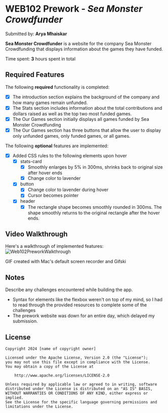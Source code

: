 # WEB102 Prework - *Sea Monster Crowdfunder*

Submitted by: **Arya Mhaiskar**

**Sea Monster Crowdfunder** is a website for the company Sea Monster Crowdfunding that displays information about the games they have funded.

Time spent: **3** hours spent in total

## Required Features

The following **required** functionality is completed:

* [x] The introduction section explains the background of the company and how many games remain unfunded.
* [x] The Stats section includes information about the total contributions and dollars raised as well as the top two most funded games.
* [x] The Our Games section initially displays all games funded by Sea Monster Crowdfunding
* [x] The Our Games section has three buttons that allow the user to display only unfunded games, only funded games, or all games.

The following **optional** features are implemented:

* [x] Added CSS rules to the following elements upon hover
    * [x] stats-card
        * [x] Smoothly enlarges by 5% in 300ms, shrinks back to original size after hover ends
        * [x] Change color to lavender
    * [x] button
        * [x] Change color to lavender during hover
        * [x] Cursor becomes pointer
    * [x] header
        * [x] The rectangle shape becomes smoothly rounded in 300ms. The shape smoothly returns to the original rectangle after the hover ends.  

## Video Walkthrough

Here's a walkthrough of implemented features:
![Web102PreworkWalkthrough](https://github.com/amhaiskar0921/web102_prework/assets/43621944/bdd3fb1b-3365-4791-9cc7-8c0f52d28367)

<!-- Replace this with whatever GIF tool you used! -->
GIF created with Mac's default screen recorder and Gifski
<!-- Recommended tools:
[Kap](https://getkap.co/) for macOS
[ScreenToGif](https://www.screentogif.com/) for Windows
[peek](https://github.com/phw/peek) for Linux. -->

## Notes

Describe any challenges encountered while building the app.
- Syntax for elements like the flexbox weren't on top of my mind, so I had to read through the provided resources to complete some of the challenges
- The prework website was down for an entire day, which delayed my submission. 

## License

    Copyright 2024 [name of copyright owner]

    Licensed under the Apache License, Version 2.0 (the "License");
    you may not use this file except in compliance with the License.
    You may obtain a copy of the License at

        http://www.apache.org/licenses/LICENSE-2.0

    Unless required by applicable law or agreed to in writing, software
    distributed under the License is distributed on an "AS IS" BASIS,
    WITHOUT WARRANTIES OR CONDITIONS OF ANY KIND, either express or implied.
    See the License for the specific language governing permissions and
    limitations under the License.
